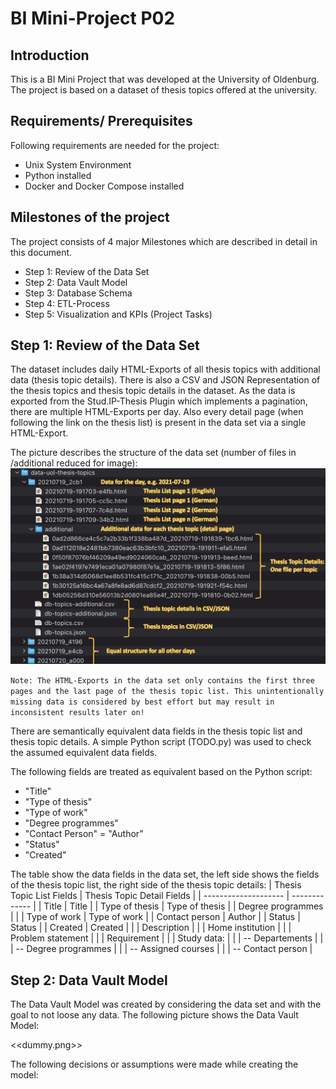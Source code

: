 # BI Mini-Project P02

## Introduction
This is a BI Mini Project that was developed at the University of Oldenburg. The project is based on a dataset of thesis topics offered at the university.

## Requirements/ Prerequisites
Following requirements are needed for the project:
* Unix System Environment
* Python installed
* Docker and Docker Compose installed

## Milestones of the project
The project consists of 4 major Milestones which are described in detail in this document.
* Step 1: Review of the Data Set
* Step 2: Data Vault Model
* Step 3: Database Schema
* Step 4: ETL-Process
* Step 5: Visualization and KPIs (Project Tasks)

## Step 1: Review of the Data Set
The dataset includes daily HTML-Exports of all thesis topics with additional data (thesis topic details). There is also a CSV and JSON Representation of the thesis topics and thesis topic details in the dataset.
As the data is exported from the Stud.IP-Thesis Plugin which implements a pagination, there are multiple HTML-Exports per day. Also every detail page (when following the link on the thesis list) is present in the data set via a single HTML-Export.

The picture describes the structure of the data set (number of files in /additional reduced for image):
![Thesis topics data description](presentation/thesis_topics_data.png)

`Note: The HTML-Exports in the data set only contains the first three pages and the last page of the thesis topic list. This unintentionally missing data is considered by best effort but may result in inconsistent results later on!`

There are semantically equivalent data fields in the thesis topic list and thesis topic details. A simple Python script (TODO.py) was used to check the assumed equivalent data fields.

The following fields are treated as equivalent based on the Python script:
* "Title"
* "Type of thesis"
* "Type of work"
* "Degree programmes"
* "Contact Person" = "Author"
* "Status"
* "Created"

The table show the data fields in the data set, the left side shows the fields of the thesis topic list, the right side of the thesis topic details:
| Thesis Topic List Fields        | Thesis Topic Detail Fields |
| -------------------- | ------------- |
| Title                | Title          |
| Type of thesis       | Type of thesis           |
| Degree programmes    |           |
| Type of work         | Type of work          |
| Contact person       | Author          |
| Status               | Status          |
| Created              | Created          |
|                      | Description          |
|                      | Home institution          |
|                      | Problem statement          |
|                      | Requirement          |
|                      | Study data:         |
|                      | -- Departements          |
|                      | -- Degree programmes          |
|                      | -- Assigned courses           |
|                      | -- Contact person          |

## Step 2: Data Vault Model
The Data Vault Model was created by considering the data set and with the goal to not loose any data.
The following picture shows the Data Vault Model:

<<dummy.png>>

The following decisions or assumptions were made while creating the model:
